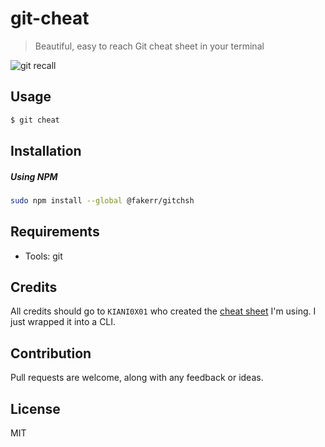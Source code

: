 # git-cheat

> Beautiful, easy to reach Git cheat sheet in your terminal

![git recall](https://imgur.com/cNUKoVh.gif)

## Usage

```sh
$ git cheat 
```

## Installation

##### Using NPM

```sh
sudo npm install --global @fakerr/gitchsh
```
## Requirements
- Tools: git

## Credits
All credits should go to `KIANI0X01` who created the [cheat sheet](https://milddev.com/git/an-essential-guide-on-how-use-to-git-and-github/) I'm using.
I just wrapped it into a CLI.

## Contribution
Pull requests are welcome, along with any feedback or ideas.


## License

MIT
